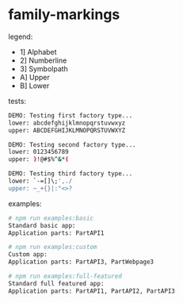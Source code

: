 family-markings
========

legend:
- 1] Alphabet
- 2] Numberline
- 3] Symbolpath
- A] Upper
- B] Lower

tests:
```bash
DEMO: Testing first factory type...
lower: abcdefghijklmnopqrstuvwxyz
upper: ABCDEFGHIJKLMNOPQRSTUVWXYZ

DEMO: Testing second factory type...
lower: 0123456789
upper: )!@#$%^&*(

DEMO: Testing third factory type...
lower: `-=[]\;',./
upper: ~_+{}|:"<>?
```

examples:
```bash
# npm run examples:basic
Standard basic app:
Application parts: PartAPI1
```

```bash
# npm run examples:custom
Custom app:
Application parts: PartAPI3, PartWebpage3
```

```bash
# npm run examples:full-featured
Standard full featured app:
Application parts: PartAPI1, PartAPI2, PartAPI3
```